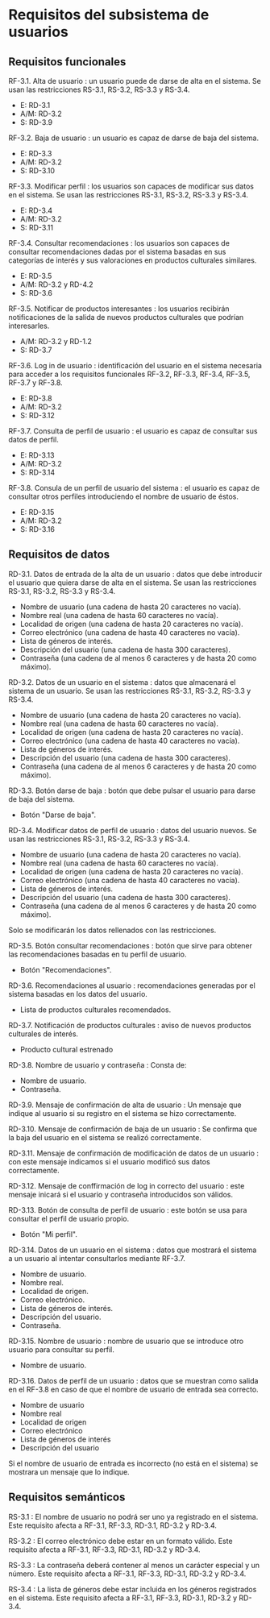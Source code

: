 # Requisitos del subsistema de usuarios

## Requisitos funcionales

RF-3.1. Alta de usuario
: un usuario puede de darse de alta en el sistema. Se usan las restricciones RS-3.1, RS-3.2, RS-3.3 y RS-3.4.

 - E: RD-3.1
 - A/M: RD-3.2
 - S: RD-3.9
 
RF-3.2. Baja de usuario
: un usuario es capaz de darse de baja del sistema.

 - E: RD-3.3
 - A/M: RD-3.2
 - S: RD-3.10
 
RF-3.3. Modificar perfil
: los usuarios son capaces de modificar sus datos en el sistema. Se usan las restricciones RS-3.1, RS-3.2, RS-3.3 y RS-3.4.

 - E: RD-3.4
 - A/M: RD-3.2
 - S: RD-3.11
 
RF-3.4. Consultar recomendaciones
: los usuarios son capaces de consultar recomendaciones dadas por el sistema basadas en sus categorías de interés y sus valoraciones en productos culturales similares.

 - E: RD-3.5
 - A/M: RD-3.2 y RD-4.2
 - S: RD-3.6
 
RF-3.5. Notificar de productos interesantes
: los usuarios recibirán notificaciones de la salida de nuevos productos culturales que podrían interesarles.

 - A/M: RD-3.2 y RD-1.2
 - S: RD-3.7

RF-3.6. Log in de usuario
: identificación del usuario en el sistema necesaria para acceder a los requisitos funcionales RF-3.2, RF-3.3, RF-3.4, RF-3.5, RF-3.7 y RF-3.8.

 - E: RD-3.8
 - A/M: RD-3.2
 - S: RD-3.12

RF-3.7. Consulta de perfil de usuario
: el usuario es capaz de consultar sus datos de perfil.

 - E: RD-3.13
 - A/M: RD-3.2
 - S: RD-3.14

RF-3.8. Consula de un perfil de usuario del sistema
: el usuario es capaz de consultar otros perfiles introduciendo el nombre de usuario de éstos.

 - E: RD-3.15
 - A/M: RD-3.2
 - S: RD-3.16

## Requisitos de datos

RD-3.1. Datos de entrada de la alta de un usuario
: datos que debe introducir el usuario que quiera darse de alta en el sistema. Se usan las restricciones RS-3.1, RS-3.2, RS-3.3 y RS-3.4.

 - Nombre de usuario (una cadena de hasta 20 caracteres no vacía).
 - Nombre real (una cadena de hasta 60 caracteres no vacía).
 - Localidad de origen (una cadena de hasta 20 caracteres no vacía).
 - Correo electrónico (una cadena de hasta 40 caracteres no vacía).
 - Lista de géneros de interés.
 - Descripción del usuario (una cadena de hasta 300 caracteres).
 - Contraseña (una cadena de al menos 6 caracteres y de hasta 20 como máximo).
 
RD-3.2. Datos de un usuario en el sistema
: datos que almacenará el sistema de un usuario. Se usan las restricciones RS-3.1, RS-3.2, RS-3.3 y RS-3.4.

 - Nombre de usuario (una cadena de hasta 20 caracteres no vacía).
 - Nombre real (una cadena de hasta 60 caracteres no vacía).
 - Localidad de origen (una cadena de hasta 20 caracteres no vacía).
 - Correo electrónico (una cadena de hasta 40 caracteres no vacía).
 - Lista de géneros de interés.
 - Descripción del usuario (una cadena de hasta 300 caracteres).
 - Contraseña (una cadena de al menos 6 caracteres y de hasta 20 como máximo).
 
RD-3.3. Botón darse de baja
: botón que debe pulsar el usuario para darse de baja del sistema.

 - Botón "Darse de baja".
 
RD-3.4. Modificar datos de perfil de usuario
: datos del usuario nuevos. Se usan las restricciones RS-3.1, RS-3.2, RS-3.3 y RS-3.4.

 - Nombre de usuario (una cadena de hasta 20 caracteres no vacía).
 - Nombre real (una cadena de hasta 60 caracteres no vacía).
 - Localidad de origen (una cadena de hasta 20 caracteres no vacía).
 - Correo electrónico (una cadena de hasta 40 caracteres no vacía).
 - Lista de géneros de interés.
 - Descripción del usuario (una cadena de hasta 300 caracteres).
 - Contraseña (una cadena de al menos 6 caracteres y de hasta 20 como máximo).
 
 Solo se modificarán los datos rellenados con las restricciones.

RD-3.5. Botón consultar recomendaciones
: botón que sirve para obtener las recomendaciones basadas en tu perfil de usuario.

 - Botón "Recomendaciones".
 
RD-3.6. Recomendaciones al usuario
: recomendaciones generadas por el sistema basadas en los datos del usuario.

 - Lista de productos culturales recomendados.

RD-3.7. Notificación de productos culturales
: aviso de nuevos productos culturales de interés.

 - Producto cultural estrenado
 
RD-3.8. Nombre de usuario y contraseña
: Consta de:

 - Nombre de usuario.
 - Contraseña.
 
RD-3.9. Mensaje de confirmación de alta de usuario
: Un mensaje que indique al usuario si su registro en el sistema se hizo correctamente.
 
RD-3.10. Mensaje de confirmación de baja de un usuario
: Se confirma que la baja del usuario en el sistema se realizó correctamente.
 
RD-3.11. Mensaje de confirmación de modificación de datos de un usuario
: con este mensaje indicamos si el usuario modificó sus datos correctamente.
 
RD-3.12. Mensaje de conffirmación de log in correcto del usuario
: este mensaje inicará si el usuario y contraseña introducidos son válidos.

RD-3.13. Botón de consulta de perfil de usuario
: este botón se usa para consultar el perfil de usuario propio.

 - Botón "Mi perfil".
 
RD-3.14. Datos de un usuario en el sistema
: datos que mostrará el sistema a un usuario al intentar consultarlos mediante RF-3.7.

 - Nombre de usuario.
 - Nombre real.
 - Localidad de origen.
 - Correo electrónico.
 - Lista de géneros de interés.
 - Descripción del usuario.
 - Contraseña.
 
RD-3.15. Nombre de usuario
: nombre de usuario que se introduce otro usuario para consultar su perfil.

 - Nombre de usuario.
 
RD-3.16. Datos de perfil de un usuario
: datos que se muestran como salida en el RF-3.8 en caso de que el nombre de usuario de entrada sea correcto.

 - Nombre de usuario
 - Nombre real
 - Localidad de origen
 - Correo electrónico
 - Lista de géneros de interés 
 - Descripción del usuario
 
 Si el nombre de usuario de entrada es incorrecto (no está en el sistema) se mostrara un mensaje que lo indique.

## Requisitos semánticos

RS-3.1
: El nombre de usuario no podrá ser uno ya registrado en el sistema. Este requisito afecta a RF-3.1, RF-3.3, RD-3.1, RD-3.2 y RD-3.4.

RS-3.2
: El correo electrónico debe estar en un formato válido. Este requisito afecta a RF-3.1, RF-3.3, RD-3.1, RD-3.2 y RD-3.4.

RS-3.3
: La contraseña deberá contener al menos un carácter especial y un número. Este requisito afecta a RF-3.1, RF-3.3, RD-3.1, RD-3.2 y RD-3.4.

RS-3.4
: La lista de géneros debe estar incluida en los géneros registrados en el sistema. Este requisito afecta a RF-3.1, RF-3.3, RD-3.1, RD-3.2 y RD-3.4.

